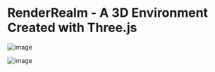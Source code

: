 # RenderRealm - A 3D Environment Created with Three.js

![image](https://github.com/user-attachments/assets/beba5afe-0c06-4e57-baf2-75389b5fe2ad)

![image](https://github.com/user-attachments/assets/2a5245bb-e7b2-4ff0-bdc9-a98ac8afc55f)
